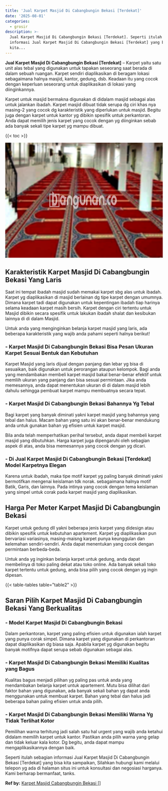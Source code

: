 ```yaml
---
title: 'Jual Karpet Masjid Di Cabangbungin Bekasi [Terdekat]'
date: '2025-08-01'
categories:
  - grosir
description: >-
  Jual Karpet Masjid Di Cabangbungin Bekasi [Terdekat]. Seperti itulah sebagian
  informasi Jual Karpet Masjid Di Cabangbungin Bekasi [Terdekat] yang bisa
  kita...
---
```


**Jual Karpet Masjid Di Cabangbungin Bekasi \[Terdekat\]** – Karpet yaitu satu unit alas tebal yang digunakan untuk tapakan seseorang saat berada di dalam sebuah ruangan. Karpet sendiri diaplikasikan di beragam lokasi sebagaimana halnya masjid, kantor, gedung, dsb. Keadaan itu yang cocok dengan keperluan seseorang untuk diaplikasikan di lokasi yang diinginkannya.

Karpet untuk masjid bermakna digunakan di didalam masjid sebagai alas untuk jalankan ibadah. Karpet masjid dibuat tidak serupa dg ciri khas nya masing-2 yang cocok dg karakteristik yang diperlukan untuk masjid. Begitu juga dengan karpet untuk kantor yg dibikin spesifik untuk perkantoran. Anda dapat memilih jenis karpet yang cocok dengan yg diinginkan sebab ada banyak sekali tipe karpet yg mampu dibuat.

{{< toc >}}

![Jual Karpet Masjid Di Cabangbungin Bekasi [Terdekat]](/images/grosir-karpet-murah-68.png)

## Karakteristik Karpet Masjid Di Cabangbungin Bekasi Yang Laris

Saat ini tempat ibadah masjid sudah memakai karpet sbg alas untuk ibadah. Karpet yg diaplikasikan di masjid berlainan dg tipe karpet dengan umumnya. Dimana karpet tadi dapat digunakan untuk kepentingan ibadah tiap harinya selama keadaan karpet masih bersih. Karpet dengan ciri tertentu untuk Masjid dibikin secara spesifik untuk lakukan ibadah shalat dan kesibukan lainnya di di dalam Masjid.

Untuk anda yang menginginkan belanja karpet masjid yang laris, ada beberapa karakteristik yang wajib anda pahami seperti halnya berikut!

### \- Karpet Masjid Di Cabangbungin Bekasi Bisa Pesan Ukuran Karpet Sesuai Bentuk dan Kebutuhan

Karpet Masjid yang laris dijual dengan panjang dan lebar yg bisa di sesuaikan, baik digunakan untuk perorangan ataupun kelompok. Bagi anda yang mendambakan membeli karpet masjid bakal benar-benar efektif untuk memliih ukuran yang panjang dan bisa sesuai permintaan. Jika anda memesannya, anda dapat menentukan ukuran di di dalam masjid lebih dahulu sehingga pembuat karpet mampu membuatnya secara tepat.

### \- Karpet Masjid Di Cabangbungin Bekasi Bahannya Yg Tebal

Bagi karpet yang banyak diminati yakni karpet masjid yang bahannya yang tebal dan halus. Macam bahan yang satu ini akan benar-benar mendukung anda untuk gunakan bahan yg efisien untuk karpet masjid.

Bila anda telah memperhatikan perihal tersebut, anda dapat membeli karpet masjid yang dibutuhkan. Harga karpet juga dipengaruhi oleh sebagian aspek di atas, anda bisa memesannya yang cocok dengan yg dicari.

### \- Di Jual Karpet Masjid Di Cabangbungin Bekasi \[Terdekat\] Model Karpetnya Elegan

Karena untuk ibadah, maka tipe motif karpet yg paling banyak diminati yakni bermotifkan mengenai keislaman tdk norak. sebagaimana halnya motif Batik, Garis, dan lainnya. Pada intinya yang cocok dengan tema keislaman yang simpel untuk corak pada karpet masjid yang diaplikasikan.

## Harga Per Meter Karpet Masjid Di Cabangbungin Bekasi

Karpet untuk gedung dll yakni beberapa jenis karpet yang didesign atau dibikin spesifik untuk kebutuhan apartement. Karpet yg diaplikasikan pun bervariasi variasinya, masing-maisng karpet punya keunggulan dan kelemahan sendiri-sendiri. Anda dapat menentukan yang cocok dengan permintaan berbeda-beda.

Untuk anda yg inginkan belanja karpet untuk gedung, anda dapat membelinya di toko paling dekat atau toko online. Ada banyak sekali toko karpet tertentu untuk gedung, anda bisa pilih yang cocok dengan yg ingin dipesan.

{{< table-tables table="table2" >}}

## Saran Pilih Karpet Masjid Di Cabangbungin Bekasi Yang Berkualitas

### \- Model Karpet Masjid Di Cabangbungin Bekasi

Dalam perkantoran, karpet yang paling efisien untuk digunakan ialah karpet yang punya corak simpel. Dimana karpet yang digunakan di perkantoran dapat diaplikasikan dg biasa saja. Apabila karpet yg digunakan begitu banyak motifnya dapat serupa sebab digunakan sebagai alas.

### \- Karpet Masjid Di Cabangbungin Bekasi Memiliki Kualitas yang Bagus

Kualitas bagus menjadi pilihan yg paling pas untuk anda yang mendambakan belanja karpet untuk apartement. Mutu bisa dilihat dari faktor bahan yang digunakan, ada banyak sekali bahan yg dapat anda menggunakan untuk membuat karpet. Bahan yang tebal dan halus jadi beberapa bahan paling efisien untuk anda pilih.

### \- Karpet Masjid Di Cabangbungin Bekasi Memiliki Warna Yg Tidak Terlihat Kotor

Pemilihan warna terhitung jadi salah satu hal urgent yang wajib anda ketahui didalam memilih karpet untuk kantor. Pastikan anda pilih warna yang gelap dan tidak keluar kala kotor. Dg begitu, anda dapat mampu mengaplikasikannya dengan baik.

Seperti itulah sebagian informasi Jual Karpet Masjid Di Cabangbungin Bekasi \[Terdekat\] yang bisa kita sampaikan, Silahkan hubungi kami melalui telepon yg ada di halaman situs ini untuk konsultasi dan negosiasi harganya. Kami berharap bermanfaat, tanks.

**Ref by:**  [Karpet Masjid Cabangbungin Bekasi []](https://id.wikipedia.org/wiki/Karpet)
